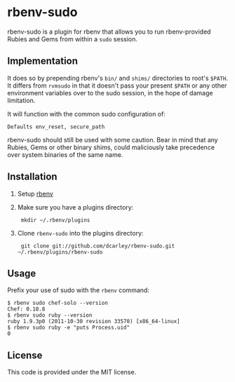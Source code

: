 # rbenv-sudo

rbenv-sudo is a plugin for rbenv that allows you to run rbenv-provided
Rubies and Gems from within a `sudo` session.

## Implementation

It does so by prepending rbenv's `bin/` and `shims/` directories to
root's `$PATH`. It differs from `rvmsudo` in that it doesn't pass your
present `$PATH` or any other environment variables over to the sudo
session, in the hope of damage limitation.

It will function with the common sudo configuration of:

    Defaults env_reset, secure_path

rbenv-sudo should still be used with some caution. Bear in mind that any
Rubies, Gems or other binary shims, could maliciously take precedence over
system binaries of the same name.

## Installation

1. Setup [rbenv](https://github.com/sstephenson/rbenv)
1. Make sure you have a plugins directory:

        mkdir ~/.rbenv/plugins

1. Clone `rbenv-sudo` into the plugins directory:

        git clone git://github.com/dcarley/rbenv-sudo.git ~/.rbenv/plugins/rbenv-sudo

## Usage

Prefix your use of sudo with the `rbenv` command:

    $ rbenv sudo chef-solo --version
    Chef: 0.10.8
    $ rbenv sudo ruby --version
    ruby 1.9.3p0 (2011-10-30 revision 33570) [x86_64-linux]
    $ rbenv sudo ruby -e "puts Process.uid"
    0

## License

This code is provided under the MIT license.
